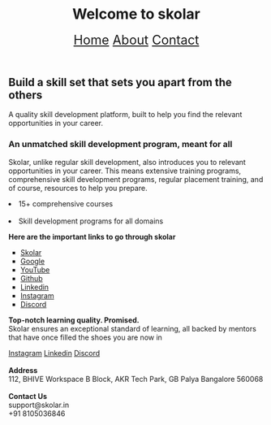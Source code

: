 <!DOCTYPE html>
<html lang="en">
<head>
    <meta charset="UTF-8">
    <meta name="viewport" content="width=device-width, initial-scale=1.0">
    <title>Sematic HTML</title>
</head>
<body>
    <header>
        <h1>Welcome to skolar</h1>
            <nav style="font-size: 25px;">
                <a href="#home">Home</a>
                <a href="#about">About</a>
                <a href="#contact">Contact</a>
            </nav>
    </header>
    <main id="home">
        <article>
          <h2>Build a skill set that sets you apart from the others</h2>
          <p>A quality skill development platform, built to help you find the relevant opportunities in your career.</p>
        </article>
        <article>
            <h3>An unmatched skill development program, meant for all</h3>
            <p>Skolar, unlike regular skill development, also introduces you to relevant opportunities in your career. This means extensive training programs, comprehensive skill development programs, regular placement training, and of course, resources to help you prepare.<br>
                <li>15+ comprehensive courses </li><br>
                <li>Skill development programs for all domains</li></p>
        </article>
    </main>
    <aside id="about">
    <p><b>Here are the important links to go through skolar</b></p>
       <ul style="list-style-type: square;">
        <li><a href="https://live.skolar.in/student/classes">Skolar</a></li>
        <li><a href="https://www.google.co.in/">Google</a></li>
        <li><a href="https://www.youtube.com/">YouTube</a></li>
        <li><a href="https://github.com/">Github</a></li>
        <li><a href="https://www.linkedin.com/company/skolar-in/">Linkedin</a></li>
        <li><a href="https://instagram.com/skolar.in?igshid=YmMyMTA2M2Y=">Instagram</a></li>
        <li><a href="https://discord.gg/B4XMvCFYRd">Discord</a></li></ul> 
    </aside>
    <footer id="contact">
        <p><b>
        Top-notch learning quality. Promised.</b><br>
        Skolar ensures an exceptional standard of learning, all backed by mentors that have once filled the shoes you are now in</b> </p>
    <div>
       <a href="https://instagram.com/skolar.in?igshid=YmMyMTA2M2Y=">Instagram</a> 
       <a href="https://www.linkedin.com/company/skolar-in/">Linkedin</a>
       <a href="https://discord.gg/B4XMvCFYRd">Discord</a>
    </div><br>
       <b> Address </b><br>
        112, BHIVE Workspace B Block, AKR Tech Park, GB Palya Bangalore 560068 <br><br>
        <b>Contact Us</b><br>
        support@skolar.in <br>+91 8105036846
    </p>
    </footer>
</body>
</html>

